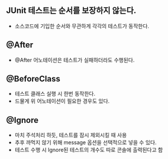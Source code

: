 ## JUnit 테스트는 순서를 보장하지 않는다.
- 소스코드에 기입한 순서와 무관하게 각각의 테스트가 동작한다.

## @After
- @After 어노테이션은 테스트가 실패하더라도 수행된다.

## @BeforeClass
- 테스트 클래스 실행 시 한번 동작한다.
- 드물게 위 어노테이션이 필요한 경우도 있다.

## @Ignore
- 마치 주석처리 하듯, 테스트를 잠시 제외시킬 때 사용
- 추후 까먹지 않기 위해 message 옵션을 선택적으로 넣을 수 있다.
- 테스트 수행 시 Ignore된 테스트의 개수도 따로 콘솔에 출력된다고 함

